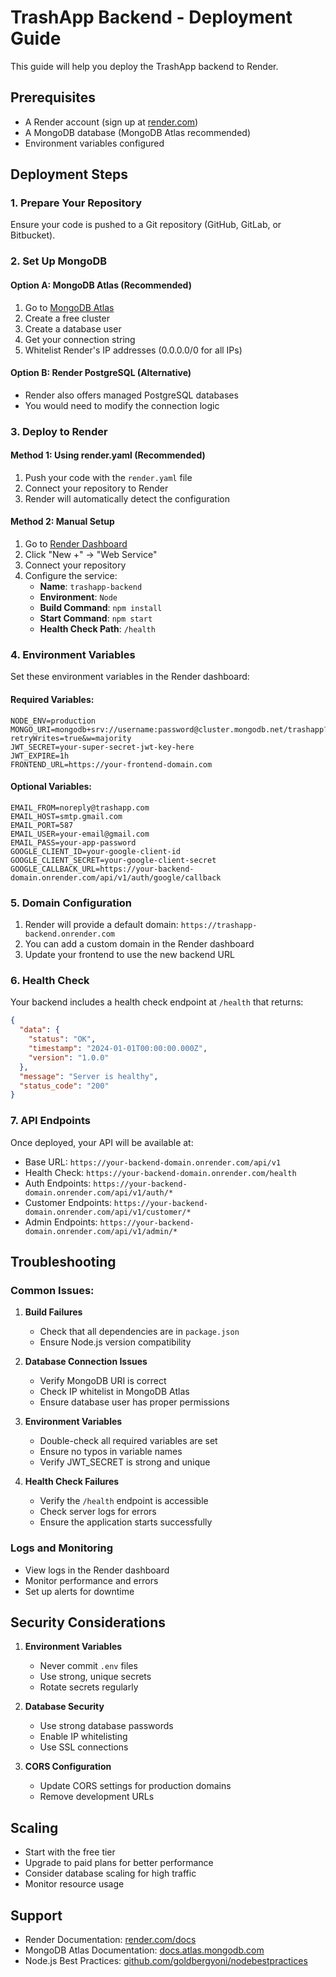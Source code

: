 # TrashApp Backend - Deployment Guide

This guide will help you deploy the TrashApp backend to Render.

## Prerequisites

- A Render account (sign up at [render.com](https://render.com))
- A MongoDB database (MongoDB Atlas recommended)
- Environment variables configured

## Deployment Steps

### 1. Prepare Your Repository

Ensure your code is pushed to a Git repository (GitHub, GitLab, or Bitbucket).

### 2. Set Up MongoDB

#### Option A: MongoDB Atlas (Recommended)

1. Go to [MongoDB Atlas](https://www.mongodb.com/cloud/atlas)
2. Create a free cluster
3. Create a database user
4. Get your connection string
5. Whitelist Render's IP addresses (0.0.0.0/0 for all IPs)

#### Option B: Render PostgreSQL (Alternative)

- Render also offers managed PostgreSQL databases
- You would need to modify the connection logic

### 3. Deploy to Render

#### Method 1: Using render.yaml (Recommended)

1. Push your code with the `render.yaml` file
2. Connect your repository to Render
3. Render will automatically detect the configuration

#### Method 2: Manual Setup

1. Go to [Render Dashboard](https://dashboard.render.com)
2. Click "New +" → "Web Service"
3. Connect your repository
4. Configure the service:
   - **Name**: `trashapp-backend`
   - **Environment**: `Node`
   - **Build Command**: `npm install`
   - **Start Command**: `npm start`
   - **Health Check Path**: `/health`

### 4. Environment Variables

Set these environment variables in the Render dashboard:

#### Required Variables:

```
NODE_ENV=production
MONGO_URI=mongodb+srv://username:password@cluster.mongodb.net/trashapp?retryWrites=true&w=majority
JWT_SECRET=your-super-secret-jwt-key-here
JWT_EXPIRE=1h
FRONTEND_URL=https://your-frontend-domain.com
```

#### Optional Variables:

```
EMAIL_FROM=noreply@trashapp.com
EMAIL_HOST=smtp.gmail.com
EMAIL_PORT=587
EMAIL_USER=your-email@gmail.com
EMAIL_PASS=your-app-password
GOOGLE_CLIENT_ID=your-google-client-id
GOOGLE_CLIENT_SECRET=your-google-client-secret
GOOGLE_CALLBACK_URL=https://your-backend-domain.onrender.com/api/v1/auth/google/callback
```

### 5. Domain Configuration

1. Render will provide a default domain: `https://trashapp-backend.onrender.com`
2. You can add a custom domain in the Render dashboard
3. Update your frontend to use the new backend URL

### 6. Health Check

Your backend includes a health check endpoint at `/health` that returns:

```json
{
  "data": {
    "status": "OK",
    "timestamp": "2024-01-01T00:00:00.000Z",
    "version": "1.0.0"
  },
  "message": "Server is healthy",
  "status_code": "200"
}
```

### 7. API Endpoints

Once deployed, your API will be available at:

- Base URL: `https://your-backend-domain.onrender.com/api/v1`
- Health Check: `https://your-backend-domain.onrender.com/health`
- Auth Endpoints: `https://your-backend-domain.onrender.com/api/v1/auth/*`
- Customer Endpoints: `https://your-backend-domain.onrender.com/api/v1/customer/*`
- Admin Endpoints: `https://your-backend-domain.onrender.com/api/v1/admin/*`

## Troubleshooting

### Common Issues:

1. **Build Failures**
   - Check that all dependencies are in `package.json`
   - Ensure Node.js version compatibility

2. **Database Connection Issues**
   - Verify MongoDB URI is correct
   - Check IP whitelist in MongoDB Atlas
   - Ensure database user has proper permissions

3. **Environment Variables**
   - Double-check all required variables are set
   - Ensure no typos in variable names
   - Verify JWT_SECRET is strong and unique

4. **Health Check Failures**
   - Verify the `/health` endpoint is accessible
   - Check server logs for errors
   - Ensure the application starts successfully

### Logs and Monitoring

- View logs in the Render dashboard
- Monitor performance and errors
- Set up alerts for downtime

## Security Considerations

1. **Environment Variables**
   - Never commit `.env` files
   - Use strong, unique secrets
   - Rotate secrets regularly

2. **Database Security**
   - Use strong database passwords
   - Enable IP whitelisting
   - Use SSL connections

3. **CORS Configuration**
   - Update CORS settings for production domains
   - Remove development URLs

## Scaling

- Start with the free tier
- Upgrade to paid plans for better performance
- Consider database scaling for high traffic
- Monitor resource usage

## Support

- Render Documentation: [render.com/docs](https://render.com/docs)
- MongoDB Atlas Documentation: [docs.atlas.mongodb.com](https://docs.atlas.mongodb.com)
- Node.js Best Practices: [github.com/goldbergyoni/nodebestpractices](https://github.com/goldbergyoni/nodebestpractices)
